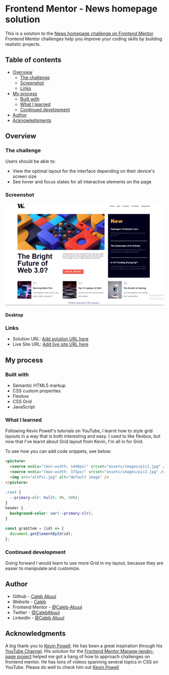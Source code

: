 # Frontend Mentor - News homepage solution

This is a solution to the [News homepage challenge on Frontend Mentor](https://www.frontendmentor.io/challenges/news-homepage-H6SWTa1MFl). Frontend Mentor challenges help you improve your coding skills by building realistic projects.

## Table of contents

- [Overview](#overview)
  - [The challenge](#the-challenge)
  - [Screenshot](#screenshot)
  - [Links](#links)
- [My process](#my-process)
  - [Built with](#built-with)
  - [What I learned](#what-i-learned)
  - [Continued development](#continued-development)
- [Author](#author)
- [Acknowledgments](#acknowledgments)

## Overview

### The challenge

Users should be able to:

- View the optimal layout for the interface depending on their device's screen size
- See hover and focus states for all interactive elements on the page

### Screenshot

![](assets/images/desktop-design.png)

#### Desktop

### Links

- Solution URL: [Add solution URL here](https://your-solution-url.com)
- Live Site URL: [Add live site URL here](https://your-live-site-url.com)

## My process

### Built with

- Semantic HTML5 markup
- CSS custom properties
- Flexbox
- CSS Grid
- JavaScript

### What I learned

Following Kevin Powell's tutorials on YouTube, I learnt how to style grid layouts in a way that is both interesting and easy. I used to like flexbox, but now that I've learnt about Grid layout from Kevin, I'm all in for Grid.

To see how you can add code snippets, see below:

```html
<picture>
  <source media="(min-width: 1440px)" srcset="assets/images/pic1.jpg" />
  <source media="(max-width: 375px)" srcset="assets/images/pic2.jpg" />
  <img src="altPic.jpg" alt="default image" />
</picture>
```

```css
:root {
  --primary-clr: hsl(0, 0%, 98%);
}
header {
  background-color: var(--primary-clr);
}
```

```js
const grabItem = (id) => {
  document.getElementById(id);
};
```

### Continued development

Going forward I would learn to use more Grid in my layout, because they are easier to manipulate and customize.

## Author

- Github - [Caleb Abuul](https://github.com/Caleb-Abuul)
- Website - [Caleb](https://https://caleb-abuul.github.io/caleb/)
- Frontend Mentor - [@Caleb-Abuul](https://www.frontendmentor.io/profile/Caleb-Abuul)
- Twitter - [@CalebAbuul](https://www.twitter.com/CalebAbuul)
- LinkedIn - [@Caleb Abuul](www.linedin.com/in/caleb-abuul)

## Acknowledgments

A big thank you to [Kevin Powell](https://github.com/kevin-powell). He has been a great inspiration through his [YouTube Channel](https://youtube.com/@KevinPowell?si=Yhw2-yrCyeetnmys). His solution for the [Frontend Mentor Manage-landin-page project](https://youtu.be/h3bTwCqX4ns?si=P3J2UdvHI3udbL7u) helped me got a hang of how to approach challenges on frontend mentor. He has tons of videos spanning several topics in CSS on YouTube. Please do well to check him out [Kevin Powell](https://youtube.com/@KevinPowell?si=Yhw2-yrCyeetnmys)
